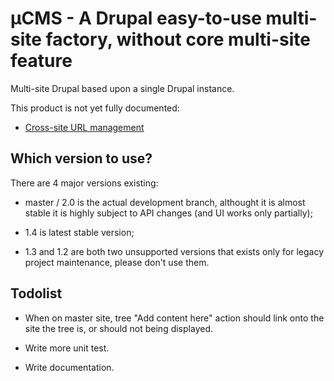 # µCMS - A Drupal easy-to-use multi-site factory, without core multi-site feature

Multi-site Drupal based upon a single Drupal instance.

This product is not yet fully documented:

 *  [Cross-site URL management](docs/url.md)

## Which version to use?

There are 4 major versions existing:

 *  master / 2.0 is the actual development branch, althought it is almost stable
    it is highly subject to API changes (and UI works only partially);

 *  1.4 is latest stable version;

 *  1.3 and 1.2 are both two unsupported versions that exists only for legacy
    project maintenance, please don't use them.

## Todolist

 *  When on master site, tree "Add content here" action should link onto the
    site the tree is, or should not being displayed.

 *  Write more unit test.

 *  Write documentation.
